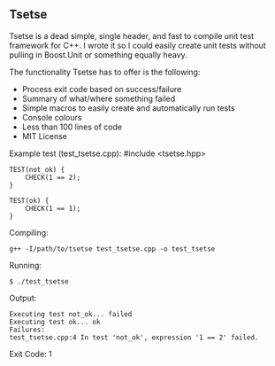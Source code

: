 Tsetse
------

Tsetse is a dead simple, single header, and fast to compile unit test framework for C++. I wrote it so I could easily
create unit tests without pulling in Boost.Unit or something equally heavy.

The functionality Tsetse has to offer is the following:
  * Process exit code based on success/failure
  * Summary of what/where something failed
  * Simple macros to easily create and automatically run tests
  * Console colours
  * Less than 100 lines of code
  * MIT License

Example test (test_tsetse.cpp):
    #include <tsetse.hpp>

    TEST(not_ok) {
        CHECK(1 == 2);
    }

    TEST(ok) {
        CHECK(1 == 1);
    }

Compiling:

    g++ -I/path/to/tsetse test_tsetse.cpp -o test_tsetse

Running:

    $ ./test_tsetse

Output:

    Executing test not_ok... failed
    Executing test ok... ok
    Failures:
    test_tsetse.cpp:4 In test 'not_ok', expression '1 == 2' failed.

Exit Code: 1
